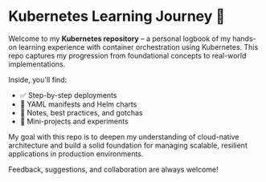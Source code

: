 # Kubernetes Learning Journey 🚀

Welcome to my **Kubernetes repository** – a personal logbook of my hands-on learning experience with container orchestration using Kubernetes. This repo captures my progression from foundational concepts to real-world implementations. 

Inside, you'll find:

- ✅ Step-by-step deployments  
- 📄 YAML manifests and Helm charts  
- 📝 Notes, best practices, and gotchas  
- 🔬 Mini-projects and experiments  

My goal with this repo is to deepen my understanding of cloud-native architecture and build a solid foundation for managing scalable, resilient applications in production environments.

Feedback, suggestions, and collaboration are always welcome!
